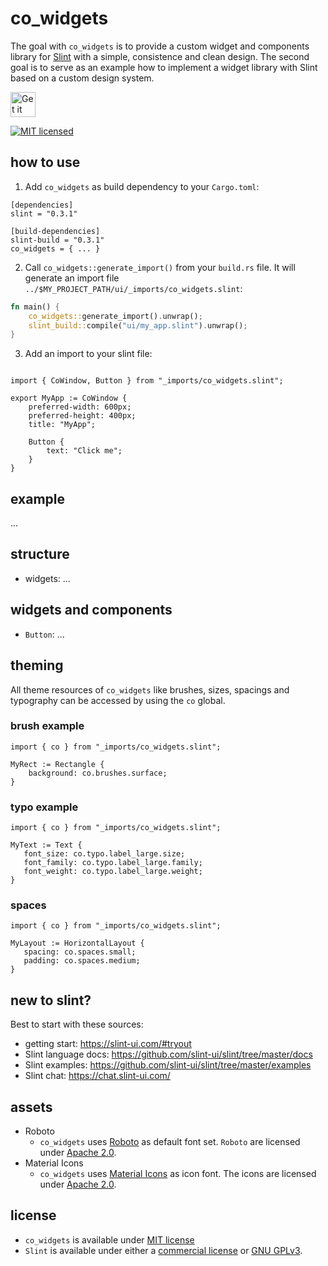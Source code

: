 # co_widgets

The goal with `co_widgets` is to provide a custom widget and components library for [Slint](https://slint-ui.com/) with a simple, consistence and clean design. The second goal is to serve as an example how to implement a widget library with Slint based on a custom design system.

<a href="https://codeberg.org/morphUI/morph_ui">
    <img alt="Get it on Codeberg" src="https://pages.codeberg.org/pstorch/get-it-on-blue-on-white.png" height="40">
</a>

[![MIT licensed](https://img.shields.io/badge/license-MIT-blue.svg)](../../LICENSE)

## how to use

1. Add `co_widgets` as build dependency to your `Cargo.toml`:

```
[dependencies]
slint = "0.3.1"

[build-dependencies]
slint-build = "0.3.1"
co_widgets = { ... }
```

2. Call `co_widgets::generate_import()` from your `build.rs` file. It will generate an import file `../$MY_PROJECT_PATH/ui/_imports/co_widgets.slint`:

```rust
fn main() {
    co_widgets::generate_import().unwrap();
    slint_build::compile("ui/my_app.slint").unwrap();
}
```

3. Add an import to your slint file:

```

import { CoWindow, Button } from "_imports/co_widgets.slint";

export MyApp := CoWindow {
    preferred-width: 600px;
    preferred-height: 400px;
    title: "MyApp";

    Button {
        text: "Click me";
    }
}
```

## example

...


## structure

* widgets: ...

## widgets and components

* `Button`: ...

## theming

All theme resources of `co_widgets` like brushes, sizes, spacings and typography can be accessed by using the  `co` global.

### brush example

```
import { co } from "_imports/co_widgets.slint";

MyRect := Rectangle {
    background: co.brushes.surface;
}
```

### typo example

```
import { co } from "_imports/co_widgets.slint";

MyText := Text {
   font_size: co.typo.label_large.size;
   font_family: co.typo.label_large.family;
   font_weight: co.typo.label_large.weight;
}
```

### spaces

```
import { co } from "_imports/co_widgets.slint";

MyLayout := HorizontalLayout {
   spacing: co.spaces.small;
   padding: co.spaces.medium;
}
```

## new to slint?

Best to start with these sources:

* getting start: https://slint-ui.com/#tryout
* Slint language docs: https://github.com/slint-ui/slint/tree/master/docs
* Slint examples: https://github.com/slint-ui/slint/tree/master/examples
* Slint chat: https://chat.slint-ui.com/

## assets

* Roboto
    * `co_widgets` uses [Roboto](https://fonts.google.com/specimen/Roboto) as default font set. `Roboto` are licensed under [Apache 2.0](co_widgets/assets/fonts/Roboto-LICENSE.txt).
* Material Icons
    * `co_widgets` uses [Material Icons](https://fonts.google.com/icons) as icon font. The icons are licensed under [Apache 2.0](co_widgets/assets/icons/Material-Icons-LICENSE.txt).


## license

* `co_widgets` is available under [MIT license](LICENSE)
* `Slint` is available under either a [commercial license](https://github.com/slint-ui/slint/blob/master/LICENSES/LicenseRef-Slint-commercial.md)
or [GNU GPLv3](https://github.com/slint-ui/slint/blob/master/LICENSES/GPL-3.0-only.txt).
